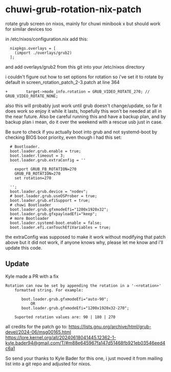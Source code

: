 # chuwi-grub-rotation-nix-patch

rotate grub screen on nixos, mainly for chuwi minibook x but should work for similar devices too

in /etc/nixos/configuration.nix add this:

```
  nixpkgs.overlays = [
    (import ./overlays/grub2)
  ];

```

and add overlays/grub2 from this git into your /etc/nixos directory

i couldn't figure out how to set options for rotation so i've set it to rotate by default in
screen_rotation_patch_2-3.patch at line 364

```
+        target->mode_info.rotation = GRUB_VIDEO_ROTATE_270; // GRUB_VIDEO_ROTATE_NONE;
```

also this will probably just work until grub doesn't change/update, so far it does work
so enjoy it while it lasts, hopefully this won't be needed at all in the near future.
Also be careful running this and have a backup plan, and by backup plan i mean, do it
over the weekend with a rescue usb just in case.

Be sure to check if you actually boot into grub and not systemd-boot by checking BIOS
boot priority, even though i had this set:

```
  # Bootloader.
  boot.loader.grub.enable = true;
  boot.loader.timeout = 3;
  boot.loader.grub.extraConfig = ''

    export GRUB_FB_ROTATION=270
    GRUB_FB_ROTATION=270
    set rotation=270

  '';
  boot.loader.grub.device = "nodev";
  # boot.loader.grub.useOSProber = true;
  boot.loader.grub.efiSupport = true;
  # chuwi Bootloader
  boot.loader.grub.gfxmodeEfi="1200x1920x32";
  boot.loader.grub.gfxpayloadEfi="keep";
  # more Bootloader
  boot.loader.systemd-boot.enable = false;
  boot.loader.efi.canTouchEfiVariables = true;

```

the extraConfig was supposed to make it work without modifying that patch above but
it did not work, if anyone knows why, please let me know and i'll update this code.

## Update
Kyle made a PR with a fix 
```
Rotation can now be set by appending the rotation in a '-<rotation>' 
    formatted string. For example: 
    
       boot.loader.grub.gfxmodeEfi="auto-90";
           OR
       boot.loader.grub.gfxmodeEfi="1200x1920x32-270";
    
    Suported rotation values are: 90 | 180 | 270
```

all credits for the patch go to:
https://lists.gnu.org/archive/html/grub-devel/2024-06/msg00165.html
https://lore.kernel.org/all/20240618041445.12362-1-kyle.bader94@gmail.com/T/#m88e645967fa147d51468fb921eb03546eed4c6a1

So send your thanks to Kyle Bader for this one, i just moved it from mailing list
into a git repo and adjusted for nixos.
